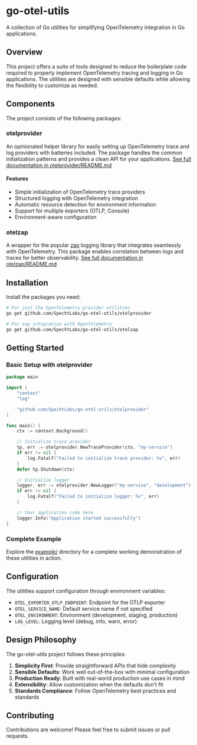 # go-otel-utils

A collection of Go utilities for simplifying OpenTelemetry integration in Go applications.

## Overview

This project offers a suite of tools designed to reduce the boilerplate code required to properly implement OpenTelemetry tracing and logging in Go applications. The utilities are designed with sensible defaults while allowing the flexibility to customize as needed.

## Components

The project consists of the following packages:

### otelprovider

An opinionated helper library for easily setting up OpenTelemetry trace and log providers with batteries included. The package handles the common initialization patterns and provides a clean API for your applications.
[See full documentation in otelprovider/README.md](otelprovider/README.md)

#### Features

- Simple initialization of OpenTelemetry trace providers
- Structured logging with OpenTelemetry integration
- Automatic resource detection for environment information
- Support for multiple exporters (OTLP, Console)
- Environment-aware configuration

### otelzap

A wrapper for the popular [zap](https://github.com/uber-go/zap) logging library that integrates seamlessly with OpenTelemetry. This package enables correlation between logs and traces for better observability.
[See full documentation in otelzap/README.md](otelzap/README.md)

## Installation

Install the packages you need:

``` bash
# For just the OpenTelemetry provider utilities
go get github.com/SpechtLabs/go-otel-utils/otelprovider

# For zap integration with OpenTelemetry
go get github.com/SpechtLabs/go-otel-utils/otelzap
```

## Getting Started

### Basic Setup with otelprovider

``` go
package main

import (
    "context"
    "log"

    "github.com/SpechtLabs/go-otel-utils/otelprovider"
)

func main() {
    ctx := context.Background()

    // Initialize trace provider
    tp, err := otelprovider.NewTraceProvider(ctx, "my-service")
    if err != nil {
        log.Fatalf("Failed to initialize trace provider: %v", err)
    }
    defer tp.Shutdown(ctx)

    // Initialize logger
    logger, err := otelprovider.NewLogger("my-service", "development")
    if err != nil {
        log.Fatalf("Failed to initialize logger: %v", err)
    }

    // Your application code here
    logger.Info("Application started successfully")
}
```

### Complete Example

Explore the [example/](example/) directory for a complete working demonstration of these utilities in action.

## Configuration

The utilities support configuration through environment variables:

- `OTEL_EXPORTER_OTLP_ENDPOINT`: Endpoint for the OTLP exporter
- `OTEL_SERVICE_NAME`: Default service name if not specified
- `OTEL_ENVIRONMENT`: Environment (development, staging, production)
- `LOG_LEVEL`: Logging level (debug, info, warn, error)

## Design Philosophy

The go-otel-utils project follows these principles:

1. **Simplicity First**: Provide straightforward APIs that hide complexity
2. **Sensible Defaults**: Work well out-of-the-box with minimal configuration
3. **Production Ready**: Built with real-world production use cases in mind
4. **Extensibility**: Allow customization when the defaults don't fit
5. **Standards Compliance**: Follow OpenTelemetry best practices and standards

## Contributing

Contributions are welcome! Please feel free to submit issues or pull requests.
